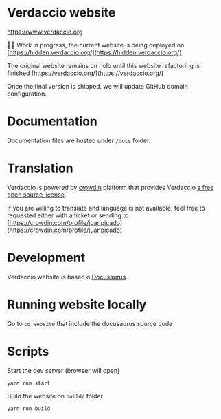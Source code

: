 # Verdaccio website

https://www.verdaccio.org

🚸🚸 Work in progress, the current website is being deployed on [https://hidden.verdaccio.org/](https://hidden.verdaccio.org/)

The original website remains on hold until this website refactoring is finished
[https://verdaccio.org/](https://verdaccio.org/)

Once the final version is shipped, we will update GitHub domain configuration.

# Documentation

Documentation files are hosted under `/docs` folder.

# Translation

Verdaccio is powered by [crowdin](https://crowdin.com/project/verdaccio) platform that provides Verdaccio [a free open source license](https://crowdin.com/page/open-source-project-setup-request).

If you are willing to translate and language is not available, feel free to requested either with a ticket or sending to [https://crowdin.com/profile/juanpicado](https://crowdin.com/profile/juanpicado)

# Development

Verdaccio website is based o [Docusaurus](https://docusaurus.io/).

# Running website locally

Go to `cd website` that include the docusaurus source code

# Scripts

Start the dev server (browser will open)
```
yarn run start
```

Build the website on `build/` folder
```
yarn run build
```
